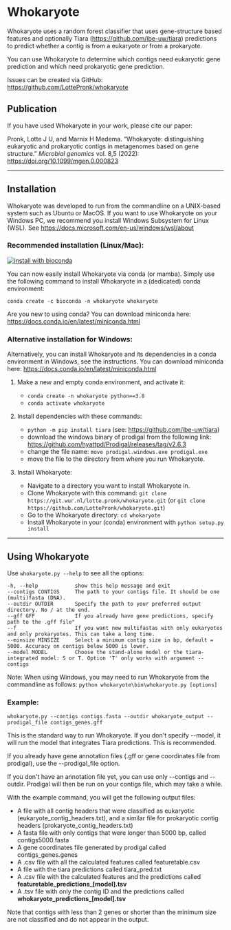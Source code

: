 # Whokaryote

Whokaryote uses a random forest classifier that uses gene-structure based features and optionally Tiara
(https://github.com/ibe-uw/tiara) predictions to predict whether a contig is from a eukaryote or from a prokaryote.

You can use Whokaryote to determine which contigs need eukaryotic gene prediction and which need prokaryotic gene prediction.

Issues can be created via GitHub: https://github.com/LottePronk/whokaryote

## Publication
If you have used Whokaryote in your work, please cite our paper:

Pronk, Lotte J U, and Marnix H Medema. “Whokaryote: distinguishing eukaryotic and prokaryotic contigs in metagenomes based on gene structure.” _Microbial genomics_ vol. 8,5 (2022): https://doi.org/10.1099/mgen.0.000823

---

## Installation

Whokaryote was developed to run from the commandline on a UNIX-based system such as Ubuntu or MacOS. 
If you want to use Whokaryote on your Windows PC, we recommend you install Windows Subsystem for Linux (WSL). See
https://docs.microsoft.com/en-us/windows/wsl/about

### Recommended installation (Linux/Mac):

[![install with bioconda](https://img.shields.io/badge/install%20with-bioconda-brightgreen.svg?style=flat)](http://bioconda.github.io/recipes/whokaryote/README.html)

You can now easily install Whokaryote via conda (or mamba).
Simply use the following command to install Whokaryote in a (dedicated) conda environment:

`conda create -c bioconda -n whokaryote whokaryote`

Are you new to using conda?
You can download miniconda here: https://docs.conda.io/en/latest/miniconda.html


### Alternative installation for Windows:
Alternatively, you can install Whokaryote and its dependencies in a conda environment in Windows, see the instructions.
You can download miniconda here: https://docs.conda.io/en/latest/miniconda.html

1. Make a new and empty conda environment, and activate it:
   - `conda create -n whokaryote python==3.8`
   - `conda activate whokaryote`

2. Install dependencies with these commands:
   - `python -m pip install tiara` (see: https://github.com/ibe-uw/tiara)
   - download the windows binary of prodigal from the following link:
https://github.com/hyattpd/Prodigal/releases/tag/v2.6.3
   - change the file name: `move prodigal.windows.exe prodigal.exe`
   - move the file to the directory from where you run Whokaryote.

3. Install Whokaryote:
   - Navigate to a directory you want to install Whokaryote in.
   - Clone Whokaryote with this command: `git clone https://git.wur.nl/lotte.pronk/whokaryote.git`
   (or `git clone https://github.com/LottePronk/whokaryote.git`)
   - Go to the Whokaryote directory: `cd whokaryote`
   - Install Whokaryote in your (conda) environment with `python setup.py install`

---

## Using Whokaryote

Use `whokaryote.py --help` to see all the options:
```
-h, --help            show this help message and exit
--contigs CONTIGS     The path to your contigs file. It should be one (multi)fasta (DNA).
--outdir OUTDIR       Specify the path to your preferred output directory. No / at the end.
--gff GFF             If you already have gene predictions, specify path to the .gff file"
--f                   If you want new multifastas with only eukaryotes and only prokaryotes. This can take a long time.
--minsize MINSIZE     Select a minimum contig size in bp, default = 5000. Accuracy on contigs below 5000 is lower.
--model MODEL         Choose the stand-alone model or the tiara-integrated model: S or T. Option 'T' only works with argument --contigs
```

Note: When using Windows, you may need to run Whokaryote from the commandline as follows:
`python whokaryote\bin\whokaryote.py [options]` 
### Example:

```
whokaryote.py --contigs contigs.fasta --outdir whokaryote_output --prodigal_file contigs_genes.gff
```
This is the standard way to run Whokaryote. If you don't specify --model, it will run the model that integrates 
Tiara predictions. This is recommended. 

If you already have gene annotation files (.gff or gene coordinates file from prodigal), 
use the --prodigal_file option. 

If you don't have an annotation file yet, you can use only
--contigs and --outdir. Prodigal will then be run on your contigs file, which may take a while.

With the example command, you will get the following output files:

- A file with all contig headers that were classified as eukaryotic (eukaryote_contig_headers.txt),
and a similar file for prokaryotic contig headers (prokaryote_contig_headers.txt)
- A fasta file with only contigs that were longer than 5000 bp, called contigs5000.fasta
- A gene coordinates file generated by prodigal called contigs_genes.genes
- A .csv file with all the calculated features called featuretable.csv
- A file with the tiara predictions called tiara_pred.txt
- A .csv file with the calculated features and the predictions called **featuretable_predictions_[model].tsv**
- A .tsv file with only the contig ID and the predictions called **whokaryote_predictions_[model].tsv**

Note that contigs with less than 2 genes or shorter than the minimum size are not classified and do not appear in the output.
